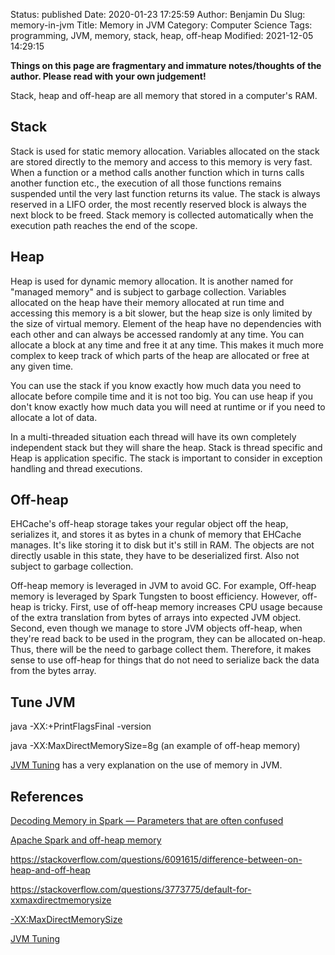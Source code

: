 Status: published
Date: 2020-01-23 17:25:59
Author: Benjamin Du
Slug: memory-in-jvm
Title: Memory in JVM
Category: Computer Science
Tags: programming, JVM, memory, stack, heap, off-heap
Modified: 2021-12-05 14:29:15

**Things on this page are fragmentary and immature notes/thoughts of the author. Please read with your own judgement!**

Stack, heap and off-heap are all memory that stored in a computer's RAM.

## Stack

Stack is used for static memory allocation.
Variables allocated on the stack are stored directly to the memory 
and access to this memory is very fast.
When a function or a method calls another function which in turns calls another function etc., 
the execution of all those functions remains suspended 
until the very last function returns its value. 
The stack is always reserved in a LIFO order, 
the most recently reserved block is always the next block to be freed. 
Stack memory is collected automatically when the execution path reaches the end of the scope.


## Heap

Heap is used for dynamic memory allocation.
It is another named for "managed memory" and is subject to garbage collection.
Variables allocated on the heap have their memory allocated at run time and accessing this memory is a bit slower, 
but the heap size is only limited by the size of virtual memory. 
Element of the heap have no dependencies with each other and can always be accessed randomly at any time. 
You can allocate a block at any time and free it at any time. 
This makes it much more complex to keep track of which parts of the heap are allocated or free at any given time.


You can use the stack if you know exactly how much data you need to allocate 
before compile time and it is not too big. 
You can use heap if you don't know exactly how much data you will need at runtime or if you need to allocate a lot of data.


In a multi-threaded situation each thread will have its own completely independent stack 
but they will share the heap. 
Stack is thread specific and Heap is application specific. 
The stack is important to consider in exception handling and thread executions.

## Off-heap

EHCache's off-heap storage takes your regular object off the heap, serializes it, and stores it as bytes in a chunk of memory that EHCache manages. 
It's like storing it to disk but it's still in RAM. 
The objects are not directly usable in this state, they have to be deserialized first. Also not subject to garbage collection.

Off-heap memory is leveraged in JVM to avoid GC.
For example,
Off-heap memory is leveraged by Spark Tungsten to boost efficiency.
However, 
off-heap is tricky.
First,
use of off-heap memory increases CPU usage because of the extra translation from bytes of arrays into expected JVM object. 
Second, 
even though we manage to store JVM objects off-heap, 
when they're read back to be used in the program, 
they can be allocated on-heap. 
Thus, there will be the need to garbage collect them. 
Therefore, 
it makes sense to use off-heap for things that do not need to serialize back the data from the bytes array.

## Tune JVM 

java -XX:+PrintFlagsFinal -version

java -XX:MaxDirectMemorySize=8g (an example of off-heap memory)

[JVM Tuning](https://docs.gigaspaces.com/latest/production/production-jvm-tuning.html)
has a very explanation on the use of memory in JVM.


## References

[Decoding Memory in Spark — Parameters that are often confused](https://medium.com/walmartglobaltech/decoding-memory-in-spark-parameters-that-are-often-confused-c11be7488a24)

[Apache Spark and off-heap memory](https://www.waitingforcode.com/apache-spark/apache-spark-off-heap-memory/read#off-heap_memory_and_Project_Tungsten)

https://stackoverflow.com/questions/6091615/difference-between-on-heap-and-off-heap

https://stackoverflow.com/questions/3773775/default-for-xxmaxdirectmemorysize

[-XX:MaxDirectMemorySize](https://www.eclipse.org/openj9/docs/xxmaxdirectmemorysize/)

[JVM Tuning](https://docs.gigaspaces.com/latest/production/production-jvm-tuning.html)